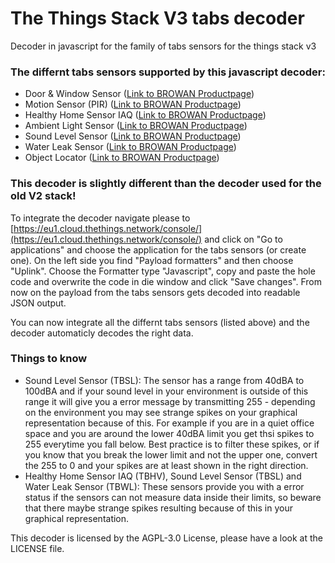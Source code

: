 # The Things Stack V3 tabs decoder
Decoder in javascript for the family of tabs sensors for the things stack v3

### The differnt tabs sensors supported by this javascript decoder:
- Door & Window Sensor ([Link to BROWAN Productpage](https://www.browan.com/product/door-window-sensor/detail))
- Motion Sensor (PIR) ([Link to BROWAN Productpage](https://www.browan.com/product/motion-sensor-pir/detail))
- Healthy Home Sensor IAQ ([Link to BROWAN Productpage](https://www.browan.com/product/healthy-home-sensor-iaq/detail))
- Ambient Light Sensor ([Link to BROWAN Productpage](https://www.browan.com/product/ambient-light-sensor/detail))
- Sound Level Sensor ([Link to BROWAN Productpage](https://www.browan.com/product/sound-level-sensor/detail))
- Water Leak Sensor ([Link to BROWAN Productpage](https://www.browan.com/product/water-leak-sensor/detail))
- Object Locator ([Link to BROWAN Productpage](https://www.browan.com/product/object-locator/detail))

### This decoder is slightly different than the decoder used for the old V2 stack!
To integrate the decoder navigate please to [https://eu1.cloud.thethings.network/console/](https://eu1.cloud.thethings.network/console/) and click on "Go to applications" and choose the application for the tabs sensors (or create one). On the left side you find "Payload formatters" and then choose "Uplink". Choose the Formatter type "Javascript", copy and paste the hole code and overwrite the code in die window and click "Save changes". From now on the payload from the tabs sensors gets decoded into readable JSON output.

You can now integrate all the differnt tabs sensors (listed above) and the decoder automaticly decodes the right data.

### Things to know
- Sound Level Sensor (TBSL): The sensor has a range from 40dBA to 100dBA and if your sound level in your environment is outside of this range it will give you a error message by transmitting 255 - depending on the environment you may see strange spikes on your graphical representation because of this. For example if you are in a quiet office space and you are around the lower 40dBA limit you get thsi spikes to 255 everytime you fall below. Best practice is to filter these spikes, or if you know that you break the lower limit and not the upper one, convert the 255 to 0 and your spikes are at least shown in the right direction.
- Healthy Home Sensor IAQ (TBHV), Sound Level Sensor (TBSL) and Water Leak Sensor (TBWL): These sensors provide you with a error status if the sensors can not measure data inside their limits, so beware that there maybe strange spikes resulting because of this in your graphical representation.

This decoder is licensed by the AGPL-3.0 License, please have a look at the LICENSE file.